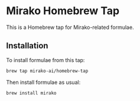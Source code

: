 # Mirako Homebrew Tap

This is a Homebrew tap for Mirako-related formulae.

## Installation

To install formulae from this tap:

```bash
brew tap mirako-ai/homebrew-tap
```

Then install formulae as usual:

```bash
brew install mirako
```
